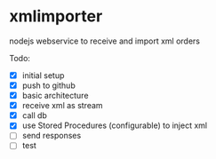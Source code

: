 # xmlimporter
nodejs webservice to receive and import xml orders

Todo:
- [x] initial setup
- [x] push to github
- [x] basic architecture
- [x] receive xml as stream
- [x] call db
- [x] use Stored Procedures (configurable) to inject xml
- [ ] send responses
- [ ] test
